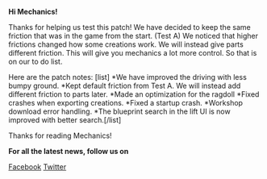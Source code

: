 **Hi Mechanics!**


Thanks for helping us test this patch! We have decided to keep the same friction that was in the game from the start. (Test A) We noticed that higher frictions changed how some creations work. We will instead give parts different friction. This will give
you mechanics a lot more control. So that is on our to do list. 

Here are the patch notes:
[list]
*We have improved the driving with less bumpy ground.
*Kept default friction from Test A. We will instead add different friction to parts later. 
*Made an optimization for the ragdoll
*Fixed crashes when exporting creations.
*Fixed a startup crash.
*Workshop download error handling.
*The blueprint search in the lift UI is now improved with better search.[/list]

Thanks for reading Mechanics! 

**For all the latest news, follow us on**

[Facebook](https://www.facebook.com/scrapmechanic/)
[Twitter](https://twitter.com/ScrapMechanic)
